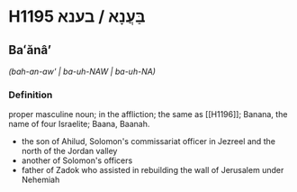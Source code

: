 # H1195 בַּעֲנָא / בענא

## Baʻănâʼ

_(bah-an-aw' | ba-uh-NAW | ba-uh-NA)_

### Definition

proper masculine noun; in the affliction; the same as [[H1196]]; Banana, the name of four Israelite; Baana, Baanah.

- the son of Ahilud, Solomon's commissariat officer in Jezreel and the north of the Jordan valley
- another of Solomon's officers
- father of Zadok who assisted in rebuilding the wall of Jerusalem under Nehemiah
